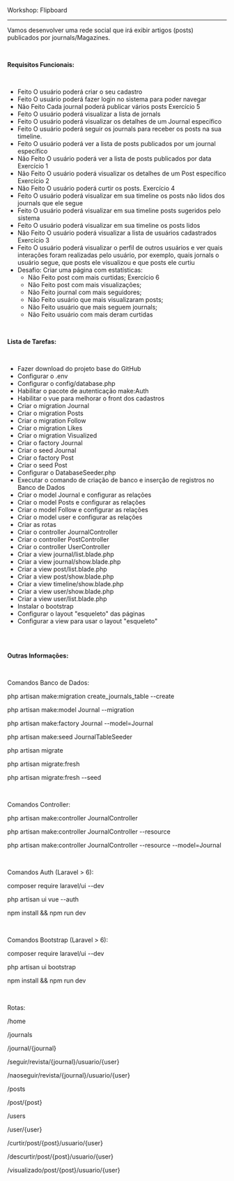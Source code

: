 <p class="h1">Workshop: Flipboard</p>
<hr>
<p>Vamos desenvolver uma rede social que irá exibir artigos (posts) publicados por journals/Magazines.</p>
<br>

<p class="h3"><b>Requisitos Funcionais:</b></p>
<br>
<ul class="list-group">
	<li class="list-group-item"><span class="badge badge-success">Feito</span> O usuário poderá criar o seu cadastro</li>
	<li class="list-group-item"><span class="badge badge-success">Feito</span> O usuário poderá fazer login no sistema para poder navegar</li>
	<li class="list-group-item"><span class="badge badge-warning">Não Feito</span> Cada journal poderá publicar vários posts <span class="badge badge-primary">Exercício 5</span></li>
	<li class="list-group-item"><span class="badge badge-success">Feito</span> O usuário poderá visualizar a lista de jornals</li>
	<li class="list-group-item"><span class="badge badge-success">Feito</span> O usuário poderá visualizar os detalhes de um Journal específico</li>
	<li class="list-group-item"><span class="badge badge-success">Feito</span> O usuário poderá seguir os journals para receber os posts na sua timeline.</li>
	<li class="list-group-item"><span class="badge badge-success">Feito</span> O usuário poderá ver a lista de posts publicados por um journal específico</li>
	<li class="list-group-item"><span class="badge badge-warning">Não Feito</span> O usuário poderá ver a lista de posts publicados por data <span class="badge badge-primary">Exercício 1</span></li>
	<li class="list-group-item"><span class="badge badge-warning">Não Feito</span> O usuário poderá visualizar os detalhes de um Post específico  <span class="badge badge-primary">Exercício 2</span></li>
	<li class="list-group-item"><span class="badge badge-warning">Não Feito</span> O usuário poderá curtir os posts. <span class="badge badge-primary">Exercício 4</span></li>
	<li class="list-group-item"><span class="badge badge-success">Feito</span> O usuário poderá visualizar em sua timeline os posts não lidos dos journals que ele segue</li>
	<li class="list-group-item"><span class="badge badge-success">Feito</span> O usuário poderá visualizar em sua timeline posts sugeridos pelo sistema</li>
	<li class="list-group-item"><span class="badge badge-success">Feito</span> O usuário poderá visualizar em sua timeline os posts lidos</li>
	<li class="list-group-item"><span class="badge badge-warning">Não Feito</span> O usuário poderá visualizar a lista de usuários cadastrados <span class="badge badge-primary">Exercício 3</span></li>
	<li class="list-group-item"><span class="badge badge-success">Feito</span> O usuário poderá visualizar o perfil de outros usuários e ver quais interações foram realizadas pelo usuário, por exemplo, quais jornals o usuário segue, que posts ele visualizou e que posts ele curtiu</li>
	<li class="list-group-item">Desafio: Criar uma página com estatísticas:
		<ul class='list-group'>
			<li class="list-group-item"><span class="badge badge-warning">Não Feito</span> post com mais curtidas; <span class="badge badge-primary">Exercício 6</span></li>
			<li class="list-group-item"><span class="badge badge-warning">Não Feito</span> post com mais visualizações;</li>
			<li class="list-group-item"><span class="badge badge-warning">Não Feito</span> journal com mais seguidores;</li> 
			<li class="list-group-item"><span class="badge badge-warning">Não Feito</span> usuário que mais visualizaram posts;</li> 
			<li class="list-group-item"><span class="badge badge-warning">Não Feito</span> usuário que mais seguem journals;</li> 
			<li class="list-group-item"><span class="badge badge-warning">Não Feito</span> usuário com mais deram curtidas</li>
		</ul> 
</ul>
<br>

<p class="h3"><b>Lista de Tarefas:</b></p>
<br>
<ul class='group-list'>
	<li class="list-group-item">Fazer download do projeto base do GitHub</li>	
	<li class="list-group-item">Configurar o .env</li>
	<li class="list-group-item">Configurar o config/database.php</li>
	<li class="list-group-item">Habilitar o pacote de autenticação make:Auth</li>
	<li class="list-group-item">Habilitar o vue para melhorar o front dos cadastros</li>
	<li class="list-group-item">Criar o migration Journal</li>
	<li class="list-group-item">Criar o migration Posts</li>
	<li class="list-group-item">Criar o migration Follow</li>
	<li class="list-group-item">Criar o migration Likes</li>
	<li class="list-group-item">Criar o migration Visualized</li>
	<li class="list-group-item">Criar o factory Journal</li>
	<li class="list-group-item">Criar o seed Journal</li>
	<li class="list-group-item">Criar o factory Post</li>
	<li class="list-group-item">Criar o seed Post</li>
	<li class="list-group-item">Configurar o DatabaseSeeder.php</li>
	<li class="list-group-item">Executar o comando de criação de banco e inserção de registros no Banco de Dados</li>
	<li class="list-group-item">Criar o model Journal e configurar as relações</li>
	<li class="list-group-item">Criar o model Posts e configurar as relações</li>
	<li class="list-group-item">Criar o model Follow e configurar as relações</li>
	<li class="list-group-item">Criar o model user e configurar as relações</li>
	<li class="list-group-item">Criar as rotas</li>
	<li class="list-group-item">Criar o controller JournalController</li>
	<li class="list-group-item">Criar o controller PostController</li>
	<li class="list-group-item">Criar o controller UserController</li>
	<li class="list-group-item">Criar a view journal/list.blade.php</li>
	<li class="list-group-item">Criar a view journal/show.blade.php</li>
	<li class="list-group-item">Criar a view post/list.blade.php</li>
	<li class="list-group-item">Criar a view post/show.blade.php</li>
	<li class="list-group-item">Criar a view timeline/show.blade.php</li>
	<li class="list-group-item">Criar a view user/show.blade.php</li>
	<li class="list-group-item">Criar a view user/list.blade.php</li>
	<li class="list-group-item">Instalar o bootstrap</li>
	<li class="list-group-item">Configurar o layout "esqueleto" das páginas</li>
	<li class="list-group-item">Configurar a view para usar o layout "esqueleto"</li>
	<br>
</ul>
<br>

<p class="h3"><b>Outras Informações:</b></p>
<br>

<p class="h4">Comandos Banco de Dados:</p>
<p>
<p>php artisan make:migration create_journals_table --create</p>
<p>php artisan make:model Journal --migration</p>
<p>php artisan make:factory Journal --model=Journal</p>
<p>php artisan make:seed JournalTableSeeder</p>
<p>php artisan migrate</p>
<p>php artisan migrate:fresh</p>
<p>php artisan migrate:fresh --seed</p>
<br>

<p class="h4">Comandos Controller:</p>
<p>
<p>php artisan make:controller JournalController</p>
<p>php artisan make:controller JournalController --resource</p>
<p>php artisan make:controller JournalController --resource --model=Journal</p>
<br>

<p class="h4">Comandos Auth (Laravel > 6):</p>
<p>
<p>composer require laravel/ui --dev</p>
<p>php artisan ui vue --auth</p>
<p>npm install && npm run dev</p>
<br>

<p class="h4">Comandos Bootstrap (Laravel > 6):</p>
<p>
<p>composer require laravel/ui --dev</p>
<p>php artisan ui bootstrap</p>
<p>npm install && npm run dev</p>
<br>

<p class="h4">Rotas:</p>
<p>
<p>/home</p>
<p>/journals</p>
<p>/journal/{journal}</p>
<p>/seguir/revista/{journal}/usuario/{user}</p>
<p>/naoseguir/revista/{journal}/usuario/{user}</p>
<p>/posts</p>
<p>/post/{post}</p>
<p>/users</p>
<p>/user/{user}</p>
<p>/curtir/post/{post}/usuario/{user}</p>
<p>/descurtir/post/{post}/usuario/{user}</p>
<p>/visualizado/post/{post}/usuario/{user}</p>
</p>
<br>
<br>
<br>